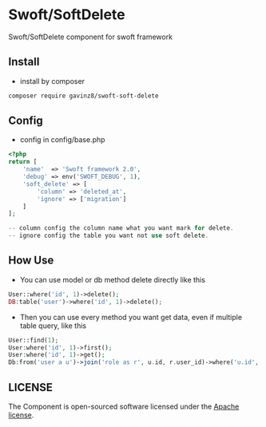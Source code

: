 # Swoft/SoftDelete

Swoft/SoftDelete component for swoft framework

## Install

- install by composer

```bash
composer require gavinz8/swoft-soft-delete
```

## Config

- config in config/base.php

```php
<?php
return [
    'name'  => 'Swoft framework 2.0',
    'debug' => env('SWOFT_DEBUG', 1),
    'soft_delete' => [
        'column' => 'deleted_at',
        'ignore' => ['migration']
    ]
];

-- column config the column name what you want mark for delete.
-- ignore config the table you want not use soft delete.

```

## How Use

- You can use model or db method delete directly like this

```php
User::where('id', 1)->delete();
DB:table('user')->where('id', 1)->delete();
```

- Then you can use every method you want get data, even if multiple table query, like this

```php
User::find(1);
User:where('id', 1)->first();
User:where('id', 1)->get();
Db:from('user a u')->join('role as r', u.id, r.user_id)->where('u.id', 1)->get();
```

## LICENSE

The Component is open-sourced software licensed under the [Apache license](LICENSE).
